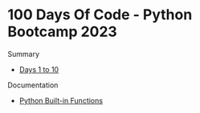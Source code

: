 # 100 Days Of Code - Python Bootcamp 2023

Summary

- [Days 1 to 10](./days_001_010/days_001_010.md)

Documentation

- [Python Built-in Functions](https://docs.python.org/3/library/functions.html)